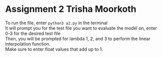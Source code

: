 # Assignment 2 Trisha Moorkoth
To run the file, enter ```python3 a2.py``` in the terminal<br/>
It will prompt you for the test file you want to evaluate the model on, enter 0-3 for the desired test file<br/>
Then, you will be prompted for lambda 1, 2, and 3 to perform the linear interpolation function.<br/>
Make sure to enter float values that add up to 1.
